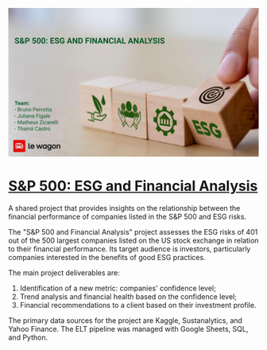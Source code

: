 ![Imagem de Fundo](PICTURES/cover-photo-esg.png)

# [S&P 500: ESG and Financial Analysis](https://lookerstudio.google.com/reporting/140477a4-3273-4e43-bd81-9bde03abfdc5)

A shared project that provides insights on the relationship between the financial performance of companies listed in the S&P 500 and ESG risks.

The "S&P 500 and Financial Analysis" project assesses the ESG risks of 401 out of the 500 largest companies listed on the US stock exchange in relation to their financial performance. 
Its target audience is investors, particularly companies interested in the benefits of good ESG practices.

The main project deliverables are:
1) Identification of a new metric: companies' confidence level;
2) Trend analysis and financial health based on the confidence level;
3) Financial recommendations to a client based on their investment profile.

The primary data sources for the project are Kaggle, Sustanalytics, and Yahoo Finance.
The ELT pipeline was managed with Google Sheets, SQL, and Python.
